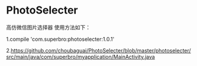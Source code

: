 # PhotoSelecter
高仿微信图片选择器
使用方法如下：

1.compile 'com.superbro:photoselecter:1.0.1'
 
2.https://github.com/choubaguai/PhotoSelecter/blob/master/photoselecter/src/main/java/com/superbro/myapplication/MainActivity.java

